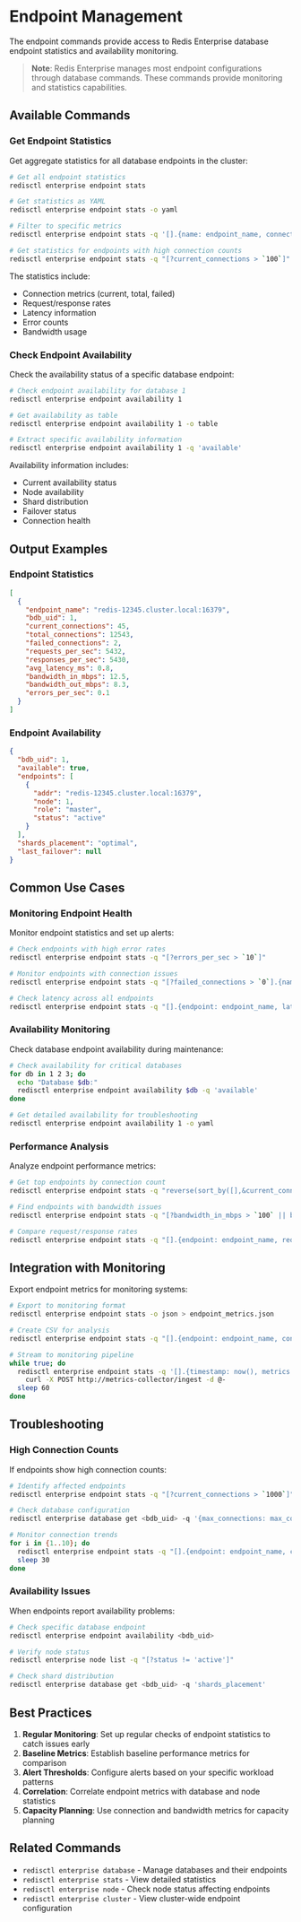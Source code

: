 # Endpoint Management

The endpoint commands provide access to Redis Enterprise database endpoint statistics and availability monitoring.

> **Note**: Redis Enterprise manages most endpoint configurations through database commands. These commands provide monitoring and statistics capabilities.

## Available Commands

### Get Endpoint Statistics

Get aggregate statistics for all database endpoints in the cluster:

```bash
# Get all endpoint statistics
redisctl enterprise endpoint stats

# Get statistics as YAML
redisctl enterprise endpoint stats -o yaml

# Filter to specific metrics
redisctl enterprise endpoint stats -q '[].{name: endpoint_name, connections: current_connections}'

# Get statistics for endpoints with high connection counts
redisctl enterprise endpoint stats -q "[?current_connections > `100`]"
```

The statistics include:
- Connection metrics (current, total, failed)
- Request/response rates
- Latency information
- Error counts
- Bandwidth usage

### Check Endpoint Availability

Check the availability status of a specific database endpoint:

```bash
# Check endpoint availability for database 1
redisctl enterprise endpoint availability 1

# Get availability as table
redisctl enterprise endpoint availability 1 -o table

# Extract specific availability information
redisctl enterprise endpoint availability 1 -q 'available'
```

Availability information includes:
- Current availability status
- Node availability
- Shard distribution
- Failover status
- Connection health

## Output Examples

### Endpoint Statistics
```json
[
  {
    "endpoint_name": "redis-12345.cluster.local:16379",
    "bdb_uid": 1,
    "current_connections": 45,
    "total_connections": 12543,
    "failed_connections": 2,
    "requests_per_sec": 5432,
    "responses_per_sec": 5430,
    "avg_latency_ms": 0.8,
    "bandwidth_in_mbps": 12.5,
    "bandwidth_out_mbps": 8.3,
    "errors_per_sec": 0.1
  }
]
```

### Endpoint Availability
```json
{
  "bdb_uid": 1,
  "available": true,
  "endpoints": [
    {
      "addr": "redis-12345.cluster.local:16379",
      "node": 1,
      "role": "master",
      "status": "active"
    }
  ],
  "shards_placement": "optimal",
  "last_failover": null
}
```

## Common Use Cases

### Monitoring Endpoint Health

Monitor endpoint statistics and set up alerts:

```bash
# Check endpoints with high error rates
redisctl enterprise endpoint stats -q "[?errors_per_sec > `10`]"

# Monitor endpoints with connection issues
redisctl enterprise endpoint stats -q "[?failed_connections > `0`].{name: endpoint_name, failed: failed_connections}"

# Check latency across all endpoints
redisctl enterprise endpoint stats -q "[].{endpoint: endpoint_name, latency: avg_latency_ms}" -o table
```

### Availability Monitoring

Check database endpoint availability during maintenance:

```bash
# Check availability for critical databases
for db in 1 2 3; do
  echo "Database $db:"
  redisctl enterprise endpoint availability $db -q 'available'
done

# Get detailed availability for troubleshooting
redisctl enterprise endpoint availability 1 -o yaml
```

### Performance Analysis

Analyze endpoint performance metrics:

```bash
# Get top endpoints by connection count
redisctl enterprise endpoint stats -q "reverse(sort_by([],&current_connections))[:5]" -o table

# Find endpoints with bandwidth issues
redisctl enterprise endpoint stats -q "[?bandwidth_in_mbps > `100` || bandwidth_out_mbps > `100`]"

# Compare request/response rates
redisctl enterprise endpoint stats -q "[].{endpoint: endpoint_name, req_rate: requests_per_sec, resp_rate: responses_per_sec, diff: requests_per_sec - responses_per_sec}"
```

## Integration with Monitoring

Export endpoint metrics for monitoring systems:

```bash
# Export to monitoring format
redisctl enterprise endpoint stats -o json > endpoint_metrics.json

# Create CSV for analysis
redisctl enterprise endpoint stats -q "[].{endpoint: endpoint_name, connections: current_connections, latency: avg_latency_ms, errors: errors_per_sec}" | jq -r '["endpoint","connections","latency","errors"], (.[] | [.endpoint, .connections, .latency, .errors]) | @csv'

# Stream to monitoring pipeline
while true; do
  redisctl enterprise endpoint stats -q '[].{timestamp: now(), metrics: @}' | \
    curl -X POST http://metrics-collector/ingest -d @-
  sleep 60
done
```

## Troubleshooting

### High Connection Counts

If endpoints show high connection counts:

```bash
# Identify affected endpoints
redisctl enterprise endpoint stats -q "[?current_connections > `1000`]"

# Check database configuration
redisctl enterprise database get <bdb_uid> -q '{max_connections: max_connections, current: @ | current_connections}'

# Monitor connection trends
for i in {1..10}; do
  redisctl enterprise endpoint stats -q "[].{endpoint: endpoint_name, connections: current_connections}" -o table
  sleep 30
done
```

### Availability Issues

When endpoints report availability problems:

```bash
# Check specific database endpoint
redisctl enterprise endpoint availability <bdb_uid>

# Verify node status
redisctl enterprise node list -q "[?status != 'active']"

# Check shard distribution
redisctl enterprise database get <bdb_uid> -q 'shards_placement'
```

## Best Practices

1. **Regular Monitoring**: Set up regular checks of endpoint statistics to catch issues early
2. **Baseline Metrics**: Establish baseline performance metrics for comparison
3. **Alert Thresholds**: Configure alerts based on your specific workload patterns
4. **Correlation**: Correlate endpoint metrics with database and node statistics
5. **Capacity Planning**: Use connection and bandwidth metrics for capacity planning

## Related Commands

- `redisctl enterprise database` - Manage databases and their endpoints
- `redisctl enterprise stats` - View detailed statistics
- `redisctl enterprise node` - Check node status affecting endpoints
- `redisctl enterprise cluster` - View cluster-wide endpoint configuration